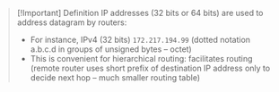 > [!Important] Definition
> IP addresses (32 bits or 64 bits) are used to address datagram by routers:
> - For instance, IPv4 (32 bits) `172.217.194.99` (dotted notation a.b.c.d in groups of unsigned bytes – octet)
> - This is convenient for hierarchical routing: facilitates routing (remote router uses short prefix of destination IP address only to decide next hop – much smaller routing table)

